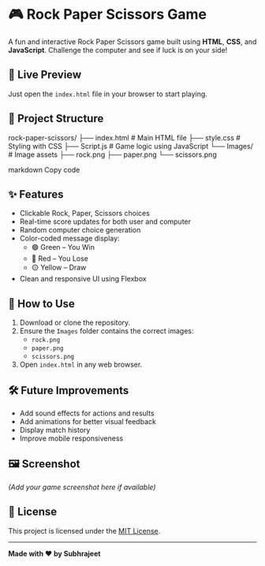 # 🎮 Rock Paper Scissors Game

A fun and interactive Rock Paper Scissors game built using **HTML**, **CSS**, and **JavaScript**. Challenge the computer and see if luck is on your side!

## 🔗 Live Preview

Just open the `index.html` file in your browser to start playing.

## 📁 Project Structure

rock-paper-scissors/
├── index.html # Main HTML file
├── style.css # Styling with CSS
├── Script.js # Game logic using JavaScript
└── Images/ # Image assets
├── rock.png
├── paper.png
└── scissors.png

markdown
Copy code

## ✨ Features

- Clickable Rock, Paper, Scissors choices
- Real-time score updates for both user and computer
- Random computer choice generation
- Color-coded message display:
  - 🟢 Green – You Win
  - 🔴 Red – You Lose
  - 🟡 Yellow – Draw
- Clean and responsive UI using Flexbox

## 🚀 How to Use

1. Download or clone the repository.
2. Ensure the `Images` folder contains the correct images:
   - `rock.png`
   - `paper.png`
   - `scissors.png`
3. Open `index.html` in any web browser.

## 🛠️ Future Improvements

- Add sound effects for actions and results
- Add animations for better visual feedback
- Display match history
- Improve mobile responsiveness

## 🖼️ Screenshot

*(Add your game screenshot here if available)*

## 📄 License

This project is licensed under the [MIT License](https://opensource.org/licenses/MIT).

---

**Made with ❤️ by Subhrajeet**